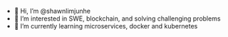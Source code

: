 - 👋 Hi, I’m @shawnlimjunhe
- 👀 I’m interested in SWE, blockchain, and solving challenging problems
- 🌱 I’m currently learning microservices, docker and kubernetes


<!---
shawnlimjunhe/shawnlimjunhe is a ✨ special ✨ repository because its `README.md` (this file) appears on your GitHub profile.
You can click the Preview link to take a look at your changes.
- 💞️ I’m looking to collaborate on ...
- 📫 How to reach me ...
--->
